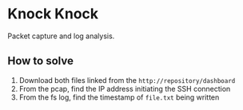 # Knock Knock

Packet capture and log analysis.

## How to solve

1. Download both files linked from the `http://repository/dashboard`
2. From the pcap, find the IP address initiating the SSH connection
3. From the fs log, find the timestamp of `file.txt` being written

